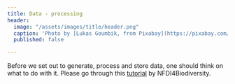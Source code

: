 ```yaml
---
title: Data - processing
header:
  image: "/assets/images/title/header.png"
  caption: 'Photo by [Lukas Goumbik, from Pixabay](https://pixabay.com/de/users/goumbik-3752482/?utm_source=link-attribution&utm_medium=referral&utm_campaign=image&utm_content=2055522){:target="_blank"}'
  published: false

---
```

<!--more-->

Before we set out to generate, process and store data, one should think on what to do with it. Please go through this [tutorial](https://ilias.uni-marburg.de/goto.php?target=pg_443261_3276691&client_id=UNIMR) by NFDI4Biodiversity.